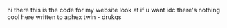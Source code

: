 hi there this is the code for my website look at if u want idc there's nothing cool here
written to aphex twin - drukqs